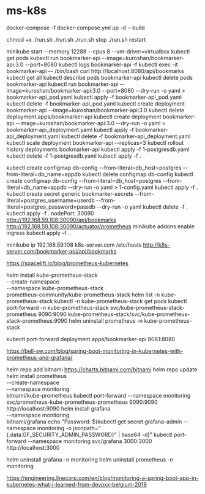 # ms-k8s

docker-compose -f docker-compose.yml up -d --build

chmod +x ./run.sh
./run.sh
./run.sh stop
./run.sh restart

minikube start --memory 12288 --cpus 8 --vm-driver=virtualbox
kubectl get pods
kubectl run bookmarker-api --image=kuroshan/bookmarker-api:3.0 --port=8080
kubectl logs bookmarker-api -f
kubectl exec -it bookmarker-api -- /bin/bash
curl http://localhost:8080/api/bookmarks
kubectl get all
kubectl describe pods bookmarker-api
kubectl delete pods bookmarker-api
kubectl run bookmarker-api --image=kuroshan/bookmarker-api:3.0 --port=8080 --dry-run -o yaml > bookmarker-api_pod.yaml
kubectl apply -f bookmarker-api_pod.yaml
kubectl delete -f bookmarker-api_pod.yaml
kubectl create deployment bookmarker-api --image=kuroshan/bookmarker-api:3.0
kubectl delete deployment.apps/bookmarker-api
kubectl create deployment bookmarker-api --image=kuroshan/bookmarker-api:3.0 --dry-run -o yaml > bookmarker-api_deployment.yaml
kubectl apply -f bookmarker-api_deployment.yaml
kubectl delete -f bookmarker-api_deployment.yaml
kubectl scale deployment bookmarker-api --replicas=3
kubectl rollout history deployments bookmarker-api
kubectl apply -f 1-postgresdb.yaml
kubectl delete -f 1-postgresdb.yaml
kubectl apply -f .

kubectl create configmap db-config --from-literal=db_host=postgres --from-literal=db_name=appdb
kubectl delete configmap db-config
kubectl create configmap db-config --from-literal=db_host=postgres --from-literal=db_name=appdb --dry-run -o yaml > 1-config.yaml
kubectl apply -f .
kubectl create secret generic bookmarker-secrets --from-literal=postgres_username=userdb --from-literal=postgres_password=passdb --dry-run -o yaml
kubectl delete -f .
kubectl apply -f .
nodePort: 30090
http://192.168.59.108:30090/api/bookmarks
http://192.168.59.108:30090/actuator/prometheus
minikube addons enable ingress
kubectl apply -f .

minikube ip
192.168.59.108 k8s-server.com
/etc/hosts
http://k8s-server.com/bookmarker-api/api/bookmarks














https://spacelift.io/blog/prometheus-kubernetes

helm install kube-prometheus-stack \
  --create-namespace \
  --namespace kube-prometheus-stack \
  prometheus-community/kube-prometheus-stack
helm list -n kube-prometheus-stack
kubectl -n kube-prometheus-stack get pods
kubectl port-forward -n kube-prometheus-stack svc/kube-prometheus-stack-prometheus 9090:9090
kube-prometheus-stack/svc/kube-prometheus-stack-prometheus:9090
helm uninstall prometheus -n kube-prometheus-stack

kubectl port-forward deployment.apps/bookmarker-api 8081:8080


https://bell-sw.com/blog/spring-boot-monitoring-in-kubernetes-with-prometheus-and-grafana/

helm repo add bitnami https://charts.bitnami.com/bitnami
helm repo update
helm install prometheus \
  --create-namespace \
  --namespace monitoring \
  bitnami/kube-prometheus
kubectl port-forward --namespace monitoring svc/prometheus-kube-prometheus-prometheus 9090:9090
http://localhost:9090
helm install grafana \
  --namespace monitoring \
  bitnami/grafana
echo "Password: $(kubectl get secret grafana-admin --namespace monitoring -o jsonpath="{.data.GF_SECURITY_ADMIN_PASSWORD}" | base64 -d)"
kubectl port-forward --namespace monitoring  svc/grafana 3000:3000
http://localhost:3000

helm uninstall grafana -n monitoring
helm uninstall prometheus -n monitoring

https://engineering.linecorp.com/en/blog/monitoring-a-spring-boot-app-in-kubernetes-what-i-learned-from-devoxx-belgium-2019
